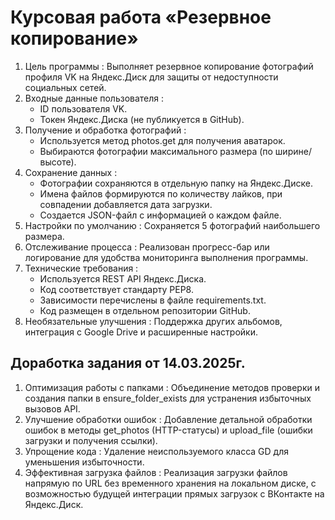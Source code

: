 # Курсовая работа «Резервное копирование»

1. Цель программы : Выполняет резервное копирование фотографий профиля VK на Яндекс.Диск для защиты от недоступности социальных сетей.
2. Входные данные пользователя :
    - ID пользователя VK.
    - Токен Яндекс.Диска (не публикуется в GitHub).
3. Получение и обработка фотографий :
    - Используется метод photos.get для получения аватарок.
    - Выбираются фотографии максимального размера (по ширине/высоте).
4. Сохранение данных :
    - Фотографии сохраняются в отдельную папку на Яндекс.Диске.
    - Имена файлов формируются по количеству лайков, при совпадении добавляется дата загрузки.
    - Создается JSON-файл с информацией о каждом файле.
5. Настройки по умолчанию : Сохраняется 5 фотографий наибольшего размера.
6. Отслеживание процесса : Реализован прогресс-бар или логирование для удобства мониторинга выполнения программы.
7. Технические требования :
    - Используется REST API Яндекс.Диска.
    - Код соответствует стандарту PEP8.
    - Зависимости перечислены в файле requirements.txt.
    - Код размещен в отдельном репозитории GitHub.
8. Необязательные улучшения : Поддержка других альбомов, интеграция с Google Drive и расширенные настройки.

## Доработка задания от 14.03.2025г.
1. Оптимизация работы с папками : Объединение методов проверки и создания папки в ensure_folder_exists для устранения избыточных вызовов API.
2. Улучшение обработки ошибок : Добавление детальной обработки ошибок в методы get_photos (HTTP-статусы) и upload_file (ошибки загрузки и получения ссылки).
3. Упрощение кода : Удаление неиспользуемого класса GD для уменьшения избыточности.
4. Эффективная загрузка файлов : Реализация загрузки файлов напрямую по URL без временного хранения на локальном диске, с возможностью будущей интеграции прямых загрузок с ВКонтакте на Яндекс.Диск.
